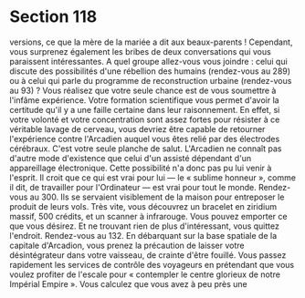 # Section 118

versions, ce que la mère de la mariée a dit aux beaux-parents !
Cependant, vous surprenez également les bribes de deux
conversations qui vous paraissent intéressantes. A quel groupe
allez-vous vous joindre : celui qui discute des possibilités d'une
rébellion des humains (rendez-vous au 289) ou à celui qui parle
du programme de reconstruction urbaine (rendez-vous au 93) ?
Vous réalisez que votre seule chance est de vous soumettre à
l'infâme expérience. Votre formation scientifique vous permet
d'avoir la certitude qu'il y a une faille certaine dans leur
raisonnement. En effet, si votre volonté et votre concentration
sont assez fortes pour résister à ce véritable lavage de cerveau,
vous devriez être capable de retourner l'expérience contre
l'Arcadien auquel vous êtes relié par des électrodes cérébraux.
C'est votre seule planche de salut. L'Arcadien ne connaît pas
d'autre mode d'existence que celui d'un assisté dépendant d'un
appareillage électronique. Cette possibilité n'a donc pas pu lui
venir à l'esprit. Il croit que ce qui est vrai pour lui — le « sublime
honneur », comme il dit, de travailler pour l'Ordinateur — est
vrai pour tout le monde. Rendez-vous au 300.
Ils se servaient visiblement de la maison pour entreposer le
produit de leurs vols. Très vite, vous découvrez un bracelet en
ziridium massif, 500 crédits, et un scanner à infrarouge. Vous
pouvez emporter ce que vous désirez. Et ne trouvant rien de plus
d'intéressant, vous quittez l'endroit. Rendez-vous au 132.
En débarquant sur la base spatiale de la capitale d'Arcadion, vous
prenez la précaution de laisser votre désintégrateur dans votre
vaisseau, de crainte d'être fouillé. Vous passez rapidement les
services de contrôle des voyageurs en prétendant que vous voulez
profiter de l'escale pour « contempler le centre glorieux de notre
Impérial Empire ». Vous calculez que vous avez à peu près une